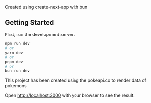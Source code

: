 Created using create-next-app with bun

## Getting Started

First, run the development server:

```bash
npm run dev
# or
yarn dev
# or
pnpm dev
# or 
bun run dev
```

This project has been created using the pokeapi.co to render data of pokemons

Open [http://localhost:3000](http://localhost:3000) with your browser to see the result.
